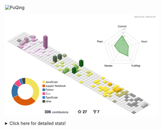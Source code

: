 ![PuQing](https://user-images.githubusercontent.com/27223114/171565019-9a56fae6-b08b-421f-99db-7e830da42371.png)

![](./profile-3d-contrib/profile-season-animate.svg)

<details>
<summary>Click here for detailed stats!</summary>

<!--START_SECTION:waka-->
**I'm a Night 🦉** 

```text
🌞 Morning                43 commits          ██░░░░░░░░░░░░░░░░░░░░░░░   07.98 % 
🌆 Daytime                198 commits         █████████░░░░░░░░░░░░░░░░   36.73 % 
🌃 Evening                117 commits         █████░░░░░░░░░░░░░░░░░░░░   21.71 % 
🌙 Night                  181 commits         ████████░░░░░░░░░░░░░░░░░   33.58 % 
```


📊 **This Week I Spent My Time On** 

```text
💬 Programming Languages: 
Python                   11 hrs 57 mins      ████████████░░░░░░░░░░░░░   49.63 % 
C++                      9 hrs 48 mins       ██████████░░░░░░░░░░░░░░░   40.68 % 
Jupyter Notebook         39 mins             █░░░░░░░░░░░░░░░░░░░░░░░░   02.71 % 
Markdown                 33 mins             █░░░░░░░░░░░░░░░░░░░░░░░░   02.32 % 
C                        28 mins             ░░░░░░░░░░░░░░░░░░░░░░░░░   01.99 % 

🔥 Editors: 
VS Code                  24 hrs 5 mins       █████████████████████████   100.00 % 

💻 Operating System: 
WSL                      22 hrs 46 mins      ████████████████████████░   94.53 % 
Windows                  1 hr 8 mins         █░░░░░░░░░░░░░░░░░░░░░░░░   04.71 % 
Mac                      10 mins             ░░░░░░░░░░░░░░░░░░░░░░░░░   00.76 % 
```


<!--END_SECTION:waka-->
</details>
